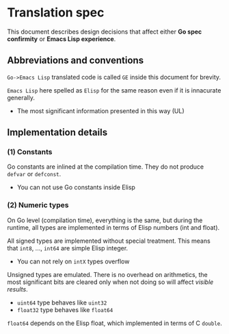 # Translation spec

This document describes design decisions that affect
either **Go spec confirmity** or **Emacs Lisp experience**.

## Abbreviations and conventions

`Go->Emacs Lisp` translated code is called `GE` inside 
this document for brevity.

`Emacs Lisp` here spelled as `Elisp` for the same reason 
even if it is innacurate generally.

* The most significant information presented in this way (UL)

## Implementation details

### (1) Constants

Go constants are inlined at the compilation time.
They do not produce `defvar` or `defconst`.

* You can not use Go constants inside Elisp

### (2) Numeric types

On Go level (compilation time), everything is the same,
but during the runtime, all types are implemented in terms
of Elisp numbers (int and float).

All signed types are implemented without special treatment.
This means that `int8`, ..., `int64` are simple Elisp integer.

* You can not rely on `intX` types overflow

Unsigned types are emulated. 
There is no overhead on arithmetics, the most significant
bits are cleared only when not doing 
so will affect *visible results*.

* `uint64` type behaves like `uint32`
* `float32` type behaves like `float64`

`float64` depends on the Elisp float,
which implemented in terms of C `double`. 
